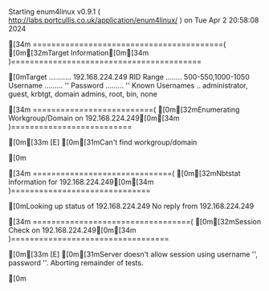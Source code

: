 Starting enum4linux v0.9.1 ( http://labs.portcullis.co.uk/application/enum4linux/ ) on Tue Apr  2 20:58:08 2024

[34m =========================================( [0m[32mTarget Information[0m[34m )=========================================

[0mTarget ........... 192.168.224.249
RID Range ........ 500-550,1000-1050
Username ......... ''
Password ......... ''
Known Usernames .. administrator, guest, krbtgt, domain admins, root, bin, none


[34m ==========================( [0m[32mEnumerating Workgroup/Domain on 192.168.224.249[0m[34m )==========================

[0m[33m
[E] [0m[31mCan't find workgroup/domain

[0m

[34m ==============================( [0m[32mNbtstat Information for 192.168.224.249[0m[34m )==============================

[0mLooking up status of 192.168.224.249
No reply from 192.168.224.249

[34m ==================================( [0m[32mSession Check on 192.168.224.249[0m[34m )==================================

[0m[33m
[E] [0m[31mServer doesn't allow session using username '', password ''.  Aborting remainder of tests.

[0m
